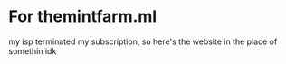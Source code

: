 # For themintfarm.ml

my isp terminated my subscription, so here's the website in the place of somethin idk
